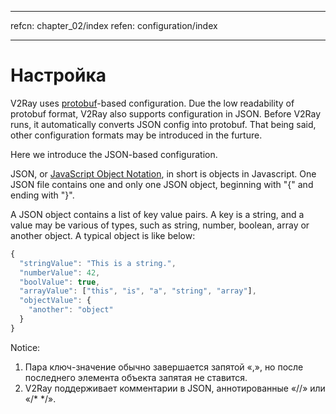 * * *

refcn: chapter_02/index refen: configuration/index

* * *

# Настройка

V2Ray uses [protobuf](https://developers.google.com/protocol-buffers/)-based configuration. Due the low readability of protobuf format, V2Ray also supports configuration in JSON. Before V2Ray runs, it automatically converts JSON config into protobuf. That being said, other configuration formats may be introduced in the furture.

Here we introduce the JSON-based configuration.

JSON, or [JavaScript Object Notation](https://en.wikipedia.org/wiki/JSON), in short is objects in Javascript. One JSON file contains one and only one JSON object, beginning with "{" and ending with "}".

A JSON object contains a list of key value pairs. A key is a string, and a value may be various of types, such as string, number, boolean, array or another object. A typical object is like below:

```javascript
{
  "stringValue": "This is a string.",
  "numberValue": 42,
  "boolValue": true,
  "arrayValue": ["this", "is", "a", "string", "array"],
  "objectValue": {
    "another": "object"
  }
}
```

Notice:

1. Пара ключ-значение обычно завершается запятой «,», но после последнего элемента объекта запятая не ставится.
2. V2Ray поддерживает комментарии в JSON, аннотированные «//» или «/\* \*/».